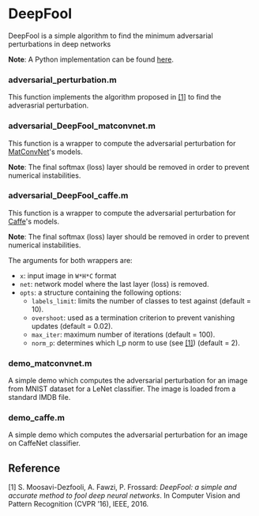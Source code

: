 # DeepFool
DeepFool is a simple algorithm to find the minimum adversarial perturbations in deep networks

__Note__: A Python implementation can be found [here](http://github.com/LTS4/universal/blob/master/python/deepfool.py).

### adversarial_perturbation.m

This function implements the algorithm proposed in [[1]](http://arxiv.org/pdf/1511.04599) to find the adverasrial perturbation.

### adversarial_DeepFool_matconvnet.m

This function is a wrapper to compute the adversarial perturbation for [MatConvNet](http://www.vlfeat.org/matconvnet/)'s models.

__Note__: The final softmax (loss) layer should be removed in order to prevent numerical instabilities.

### adversarial_DeepFool_caffe.m

This function is a wrapper to compute the adversarial perturbation for [Caffe](http://caffe.berkeleyvision.org)'s models.

__Note__: The final softmax (loss) layer should be removed in order to prevent numerical instabilities.

The arguments for both wrappers are:

- `x`: input image in `W*H*C` format
- `net`: network model where the last layer (loss) is removed.
- `opts`: a structure containing the following options:
  - `labels_limit`: limits the number of classes to test against (default = 10).
  - `overshoot`: used as a termination criterion to prevent vanishing updates (default = 0.02).
  - `max_iter`: maximum number of iterations (default = 100).
  - `norm_p`: determines which l_p norm to use (see [[1]](http://arxiv.org/pdf/1511.04599)) (default = 2).
  
### demo_matconvnet.m

A simple demo which computes the adversarial perturbation for an image from MNIST dataset for a LeNet classifier. The image is loaded from a standard IMDB file.

### demo_caffe.m

A simple demo which computes the adversarial perturbation for an image on CaffeNet classifier.

## Reference
[1] S. Moosavi-Dezfooli, A. Fawzi, P. Frossard:
*DeepFool: a simple and accurate method to fool deep neural networks*.  In Computer Vision and Pattern Recognition (CVPR ’16), IEEE, 2016.

